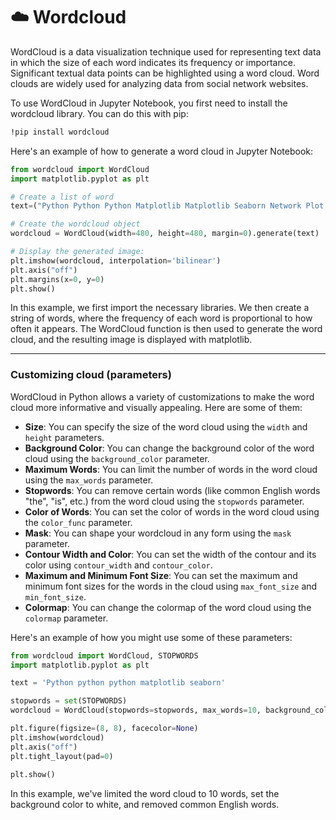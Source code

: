 # ☁️ Wordcloud

WordCloud is a data visualization technique used for representing text data in which the size of each word indicates its frequency or importance. Significant textual data points can be highlighted using a word cloud. Word clouds are widely used for analyzing data from social network websites.

To use WordCloud in Jupyter Notebook, you first need to install the wordcloud library. You can do this with pip:

```cmd
!pip install wordcloud
```

Here's an example of how to generate a word cloud in Jupyter Notebook:

```python
from wordcloud import WordCloud
import matplotlib.pyplot as plt

# Create a list of word
text=("Python Python Python Matplotlib Matplotlib Seaborn Network Plot Violin Chart Pandas Datascience Wordcloud Spider Radar Parrallel Alpha Color Brewer Density Scatter Barplot Barplot Boxplot Violinplot Treemap Stacked Area Chart Chart Visualization Dataviz Donut Pie Time-Series Wordcloud Wordcloud Sankey Bubble")

# Create the wordcloud object
wordcloud = WordCloud(width=480, height=480, margin=0).generate(text)

# Display the generated image:
plt.imshow(wordcloud, interpolation='bilinear')
plt.axis("off")
plt.margins(x=0, y=0)
plt.show()
```

In this example, we first import the necessary libraries. We then create a string of words, where the frequency of each word is proportional to how often it appears. The WordCloud function is then used to generate the word cloud, and the resulting image is displayed with matplotlib.

---

### Customizing cloud (parameters)

WordCloud in Python allows a variety of customizations to make the word cloud more informative and visually appealing. Here are some of them:

- **Size**: You can specify the size of the word cloud using the `width` and `height` parameters.
- **Background Color**: You can change the background color of the word cloud using the `background_color` parameter.
- **Maximum Words**: You can limit the number of words in the word cloud using the `max_words` parameter.
- **Stopwords**: You can remove certain words (like common English words "the", "is", etc.) from the word cloud using the `stopwords` parameter.
- **Color of Words**: You can set the color of words in the word cloud using the `color_func` parameter.
- **Mask**: You can shape your wordcloud in any form using the `mask` parameter.
- **Contour Width and Color**: You can set the width of the contour and its color using `contour_width` and `contour_color`.
- **Maximum and Minimum Font Size**: You can set the maximum and minimum font sizes for the words in the cloud using `max_font_size` and `min_font_size`.
- **Colormap**: You can change the colormap of the word cloud using the `colormap` parameter.

Here's an example of how you might use some of these parameters:

```python
from wordcloud import WordCloud, STOPWORDS
import matplotlib.pyplot as plt

text = 'Python python python matplotlib seaborn'

stopwords = set(STOPWORDS)
wordcloud = WordCloud(stopwords=stopwords, max_words=10, background_color="white").generate(text)

plt.figure(figsize=(8, 8), facecolor=None)
plt.imshow(wordcloud)
plt.axis("off")
plt.tight_layout(pad=0)
  
plt.show()
```

In this example, we've limited the word cloud to 10 words, set the background color to white, and removed common English words.